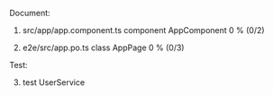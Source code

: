 
Document:

1. src/app/app.component.ts 	component	AppComponent	0 % (0/2)

2. e2e/src/app.po.ts	class	AppPage	0 % (0/3)

Test:

3. test UserService


